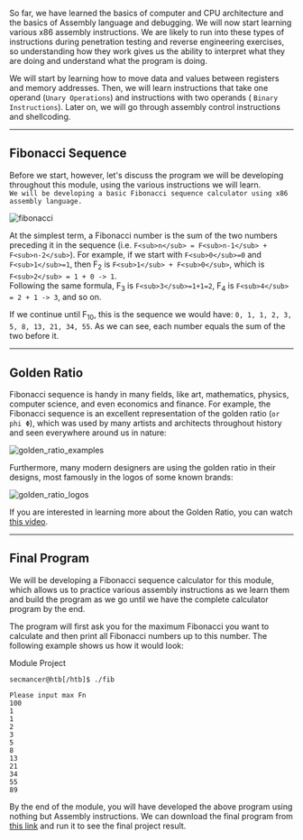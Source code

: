 So far, we have learned the basics of computer and CPU architecture and the basics of Assembly language and debugging. We will now start learning various x86 assembly instructions. We are likely to run into these types of instructions during penetration testing and reverse engineering exercises, so understanding how they work gives us the ability to interpret what they are doing and understand what the program is doing.

We will start by learning how to move data and values between registers and memory addresses. Then, we will learn instructions that take one operand (`Unary Operations`) and instructions with two operands ( `Binary Instructions`). Later on, we will go through assembly control instructions and shellcoding.

---

## Fibonacci Sequence

Before we start, however, let's discuss the program we will be developing throughout this module, using the various instructions we will learn.  
`We will be developing a basic Fibonacci sequence calculator using x86 assembly language.`

![fibonacci](https://academy.hackthebox.com/storage/modules/85/fibonacci_sequence.png)

At the simplest term, a Fibonacci number is the sum of the two numbers preceding it in the sequence (i.e. `F<sub>n</sub> = F<sub>n-1</sub> + F<sub>n-2</sub>`). For example, if we start with `F<sub>0</sub>=0` and `F<sub>1</sub>=1`, then F<sub>2</sub> is `F<sub>1</sub> + F<sub>0</sub>`, which is `F<sub>2</sub> = 1 + 0 -> 1`.  
Following the same formula, F<sub>3</sub> is `F<sub>3</sub>=1+1=2`, F<sub>4</sub> is `F<sub>4</sub> = 2 + 1 -> 3`, and so on.

If we continue until F<sub>10</sub>, this is the sequence we would have: `0, 1, 1, 2, 3, 5, 8, 13, 21, 34, 55`. As we can see, each number equals the sum of the two before it.

---

## Golden Ratio

Fibonacci sequence is handy in many fields, like art, mathematics, physics, computer science, and even economics and finance. For example, the Fibonacci sequence is an excellent representation of the golden ratio (`or phi Φ`), which was used by many artists and architects throughout history and seen everywhere around us in nature:

![golden_ratio_examples](https://academy.hackthebox.com/storage/modules/85/golden_ratio_examples_1.jpg)

Furthermore, many modern designers are using the golden ratio in their designs, most famously in the logos of some known brands:

![golden_ratio_logos](https://academy.hackthebox.com/storage/modules/85/golden_ratio_logos.jpg)

If you are interested in learning more about the Golden Ratio, you can watch [this video](https://youtu.be/4TF6mMUe3FY).

---

## Final Program

We will be developing a Fibonacci sequence calculator for this module, which allows us to practice various assembly instructions as we learn them and build the program as we go until we have the complete calculator program by the end.

The program will first ask you for the maximum Fibonacci you want to calculate and then print all Fibonacci numbers up to this number. The following example shows us how it would look:

Module Project

```shell-session
secmancer@htb[/htb]$ ./fib 

Please input max Fn
100
1
1
2
3
5
8
13
21
34
55
89
```

By the end of the module, you will have developed the above program using nothing but Assembly instructions. We can download the final program from [this link](https://academy.hackthebox.com/storage/modules/85/fib.zip) and run it to see the final project result.